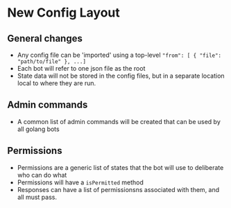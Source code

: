 # New Config Layout

## General changes
- Any config file can be 'imported' using a top-level `"from": [ { "file": "path/to/file" }, ...]`
- Each bot will refer to one json file as the root
- State data will not be stored in the config files, but in a separate location local to where they are run.

## Admin commands
- A common list of admin commands will be created that can be used by all golang bots

## Permissions
- Permissions are a generic list of states that the bot will use to deliberate who can do what
- Permissions will have a `isPermitted` method
- Responses can have a list of permissionsns associated with them, and all must pass.